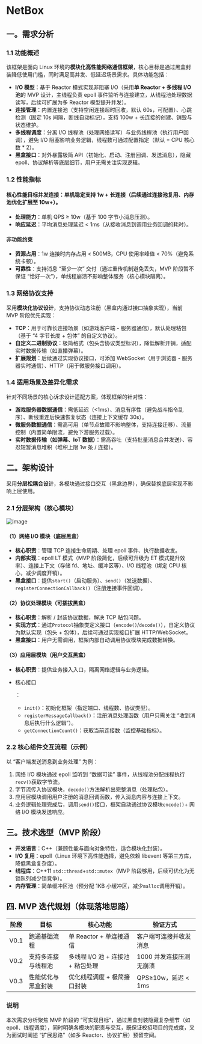 # NetBox

## 一。需求分析

### 1.1 功能概述

该框架是面向 Linux 环境的**模块化高性能网络通信框架**，核心目标是通过黑盒封装降低使用门槛，同时满足高并发、低延迟场景需求。具体功能包括：

- **I/O 模型**：基于 Reactor 模式实现非阻塞 I/O（采用**单 Reactor + 多线程 I/O 池**的 MVP 设计，主线程负责 epoll 事件监听与连接建立，从线程池处理数据读写，后续可扩展为多 Reactor 模型提升并发）。
- **连接管理**：内置连接池（支持空闲连接超时回收，默认 60s，可配置）、心跳检测（固定 10s 间隔，断线自动标记），支持 100w + 长连接的创建、销毁与状态维护。
- **多线程调度**：分离 I/O 线程池（处理网络读写）与业务线程池（执行用户回调），避免 I/O 阻塞影响业务逻辑，线程数可通过配置指定（默认 = CPU 核心数 * 2）。
- **黑盒接口**：对外暴露极简 API（初始化、启动、注册回调、发送消息），隐藏 epoll、协议解析等底层细节，用户无需关注实现逻辑。

### 1.2 性能指标

#### 核心性能目标**并发连接**：单机稳定支持 1w + 长连接（后续通过连接池复用、内存池优化扩展至 10w+）。

- **处理能力**：单机 QPS ≥ 10w（基于 100 字节小消息压测）。
- **响应延迟**：平均消息处理延迟 < 1ms（从接收消息到调用业务回调的耗时）。

#### 非功能约束

- **资源占用**：1w 连接时内存占用 < 500MB，CPU 使用率峰值 < 70%（避免系统卡顿）。
- **可靠性**：支持消息 “至少一次” 交付（通过重传机制避免丢失，MVP 阶段暂不保证 “恰好一次”），单线程崩溃不影响整体服务（核心模块隔离）。

### 1.3 网络协议支持

采用**模块化协议设计**，支持协议动态注册（黑盒内通过接口抽象实现），当前 MVP 阶段优先实现：

- **TCP**：用于可靠长连接场景（如游戏客户端 - 服务器通信），默认处理粘包（基于 “4 字节长度 + 包体” 的自定义协议）。
- **自定义二进制协议**：极简格式（包头含协议类型标识），降低解析开销，适配实时数据传输（如直播弹幕）。
- **扩展规划**：后续通过实现协议接口，可添加 WebSocket（用于浏览器 - 服务器实时通信）、HTTP（用于微服务接口调用）。

### 1.4 适用场景及差异化需求

针对不同场景的核心诉求设计适配方案，体现框架的针对性：

- **游戏服务器数据通信**：需低延迟（<1ms）、消息有序性（避免战斗指令乱序）、断线重连后快速恢复状态（连接上下文缓存 30s）。
- **微服务数据通信**：需高可用（单节点故障不影响整体，支持连接迁移）、流量控制（内置简单限流，避免下游服务过载）。
- **实时数据传输（如弹幕、IoT 数据）**：需高吞吐（支持批量消息合并发送）、容忍短暂消息堆积（堆积上限 1w 条 / 连接）。

## 二。架构设计

采用**分层松耦合设计**，各模块通过接口交互（黑盒边界），确保替换底层实现不影响上层使用。

### 2.1 分层架构（核心模块）

![image](file:///D:/%5CDesktop%5C%E6%9E%B6%E6%9E%84%E5%9B%BE%E8%AE%BE%E8%AE%A1.png)

#### （1）网络 I/O 模块（底层黑盒）

- **核心职责**：管理 TCP 连接生命周期、处理 epoll 事件、执行数据收发。
- **内部实现**：epoll LT 模式（MVP 阶段简化，后续可升级为 ET 模式提升效率）、连接上下文（存储 fd、地址、缓冲区等）、I/O 线程池（绑定 CPU 核心，减少调度开销）。
- **黑盒接口**：提供`start()`（启动服务）、`send()`（发送数据）、`registerConnectionCallback()`（注册连接事件回调）。

#### （2）协议处理模块（可插拔黑盒）

- **核心职责**：解析 / 封装协议数据，解决 TCP 粘包问题。
- **实现方式**：通过`Protocol`抽象类定义接口（`encode()`/`decode()`），自定义协议为默认实现（包头 + 包体），后续可通过实现接口扩展 HTTP/WebSocket。
- **黑盒接口**：用户无需调用，框架内部自动调用协议模块完成数据转换。

#### （3）应用层模块（用户交互黑盒）

- **核心职责**：提供业务接入入口，隔离网络逻辑与业务逻辑。

- 核心接口

  ：

  - `init()`：初始化框架（指定端口、线程数、协议类型）。
  - `registerMessageCallback()`：注册消息处理函数（用户只需关注 “收到消息后执行什么逻辑”）。
  - `getConnectionCount()`：获取当前连接数（监控基础指标）。

### 2.2 核心组件交互流程（示例）

以 “客户端发送消息到业务处理” 为例：

1. 网络 I/O 模块通过 epoll 监听到 “数据可读” 事件，从线程池分配线程执行`recv()`获取字节流。
2. 字节流传入协议模块，`decode()`方法解析出完整消息（处理粘包）。
3. 应用层模块调用用户注册的消息回调函数，传入消息内容与连接上下文。
4. 业务逻辑处理完成后，调用`send()`接口，框架自动通过协议模块`encode()`+ 网络 I/O 模块发送响应。

## 三。技术选型（MVP 阶段）

- **开发语言**：C++（兼顾性能与面向对象特性，适合模块化封装）。
- **I/O 复用**：epoll（Linux 环境下高性能选择，避免依赖 libevent 等第三方库，降低黑盒复杂度）。
- **线程库**：C++11 `std::thread`+`std::mutex`（MVP 阶段够用，后续可优化为无锁队列减少锁竞争）。
- **内存管理**：简单缓冲区池（预分配 1KB 小缓冲区，减少`malloc`调用开销）。

## 四. MVP 迭代规划（体现落地思路）

| 阶段 | 目标               | 核心功能                          | 验证方式                |
| ---- | ------------------ | --------------------------------- | ----------------------- |
| V0.1 | 跑通基础流程       | 单 Reactor + 单连接通信           | 客户端可连接并收发消息  |
| V0.2 | 支持多连接与线程池 | 多线程 I/O 池 + 连接池 + 粘包处理 | 1000 并发连接压测无崩溃 |
| V0.3 | 性能优化与黑盒封装 | 优化线程调度 + 极简接口封装       | QPS≥10w，延迟 < 1ms     |

### 说明

本次需求分析聚焦 MVP 阶段的 “可实现目标”，通过黑盒封装隐藏复杂细节（如 epoll、线程调度），同时明确各模块的职责与交互，既保证校招项目的完成度，又为面试时阐述 “扩展思路”（如多 Reactor、协议扩展）预留空间。